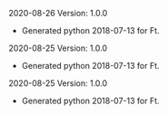 2020-08-26 Version: 1.0.0
- Generated python 2018-07-13 for Ft.

2020-08-25 Version: 1.0.0
- Generated python 2018-07-13 for Ft.

2020-08-25 Version: 1.0.0
- Generated python 2018-07-13 for Ft.

